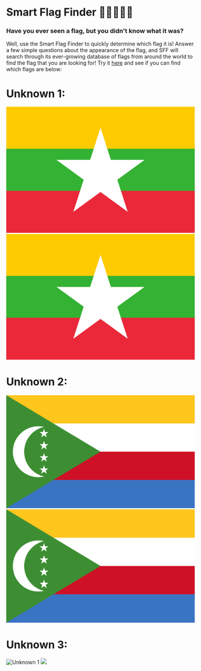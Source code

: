 # Smart Flag Finder 🎌🏳‍🌈🏴‍☠️
### Have you ever seen a flag, but you didn't know what it was?
Well, use the Smart Flag Finder to quickly determine which flag it is! 
Answer a few simple questions about the appearance of the flag, and SFF will search through its ever-growing database of flags from around the world to find the flag that you are looking for! Try it [here](https://ionimpulse.github.io/smart-flag-finder/) and see if you can find which flags are below:

# Unknown 1:
![Unknown 1](/example-flags/unknown1.png)
<img src="/example-flags/unknown1.png">


# Unknown 2:
![Unknown 1](/example-flags/unknown2.png)
<img src="/example-flags/unknown2.png">

# Unknown 3:
![Unknown 1](/example-flags/unknown3.png)
<img src="/example-flags/unknown3.png">
